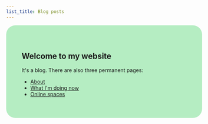 ```yaml
---
list_title: Blog posts
---
```


<div style="width: 100%; background-color: #B5EDC2; border-radius: 25px; padding: 1em;">
  <div style="margin: 1em; padding: 1em;">
    <h2>Welcome to my website</h2>
    <p>It's a blog. There are also three permanent pages:</p>
    <ul>
      <li><a href="about.md">About</a></li>
      <li><a href="now.md">What I'm doing now</a></li>
      <li><a href="spaces.md">Online spaces</a></li>
    </ul>
  </div>
</div>
